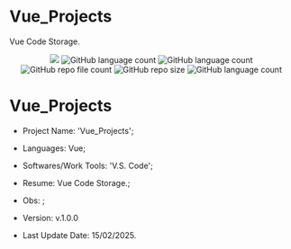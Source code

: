 # Vue_Projects
Vue Code Storage.

<p align="center">
  <img src="http://img.shields.io/static/v1?label=STATUS&message=Under_Development&color=green&style=flat"/>
  <img alt="GitHub language count" src="https://img.shields.io/github/languages/count/Rafa-KozAnd/Vue_Projects">
  <img alt="GitHub language count" src="https://img.shields.io/github/languages/top/Rafa-KozAnd/Vue_Projects">
  <img alt="GitHub repo file count" src="https://img.shields.io/github/directory-file-count/Rafa-KozAnd/Vue_Projects">
  <img alt="GitHub repo size" src="https://img.shields.io/github/repo-size/Rafa-KozAnd/Vue_Projects">
  <img alt="GitHub language count" src="https://img.shields.io/github/license/Rafa-KozAnd/Vue_Projects">
</p>

# Vue_Projects

- Project Name: 'Vue_Projects';
- Languages: Vue;
- Softwares/Work Tools: 'V.S. Code';
- Resume: Vue Code Storage.;
- Obs: ;
- Version: v.1.0.0

- Last Update Date: 15/02/2025.
